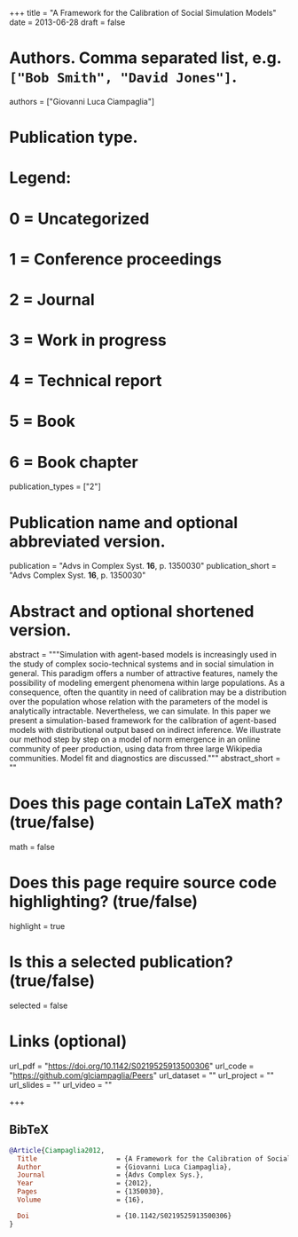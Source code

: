 +++
title = "A Framework for the Calibration of Social Simulation Models"
date = 2013-06-28
draft = false

# Authors. Comma separated list, e.g. `["Bob Smith", "David Jones"]`.
authors = ["Giovanni Luca Ciampaglia"]

# Publication type.
# Legend:
# 0 = Uncategorized
# 1 = Conference proceedings
# 2 = Journal
# 3 = Work in progress
# 4 = Technical report
# 5 = Book
# 6 = Book chapter
publication_types = ["2"]

# Publication name and optional abbreviated version.
publication = "Advs in Complex Syst. **16**, p. 1350030"
publication_short = "Advs Complex Syst. **16**, p. 1350030"

# Abstract and optional shortened version.
abstract = """Simulation with agent-based models is increasingly used in the
study of complex socio-technical systems and in social simulation in general.
This paradigm offers a number of attractive features, namely the possibility of
modeling emergent phenomena within large populations. As a consequence, often
the quantity in need of calibration may be a distribution over the population
whose relation with the parameters of the model is analytically intractable.
Nevertheless, we can simulate. In this paper we present a simulation-based
framework for the calibration of agent-based models with distributional output
based on indirect inference. We illustrate our method step by step on a model of
norm emergence in an online community of peer production, using data from three
large Wikipedia communities. Model fit and diagnostics are discussed.""" 
abstract_short = ""

# Does this page contain LaTeX math? (true/false)
math = false

# Does this page require source code highlighting? (true/false)
highlight = true

# Is this a selected publication? (true/false)
selected = false

# Links (optional)
url_pdf = "https://doi.org/10.1142/S0219525913500306"
url_code = "https://github.com/glciampaglia/Peers"
url_dataset = ""
url_project = ""
url_slides = ""
url_video = ""

+++

## BibTeX
```bibtex
@Article{Ciampaglia2012,
  Title                    = {A Framework for the Calibration of Social Simulation Models},
  Author                   = {Giovanni Luca Ciampaglia},
  Journal                  = {Advs Complex Sys.},
  Year                     = {2012},
  Pages                    = {1350030},
  Volume                   = {16},

  Doi                      = {10.1142/S0219525913500306}
}
```
